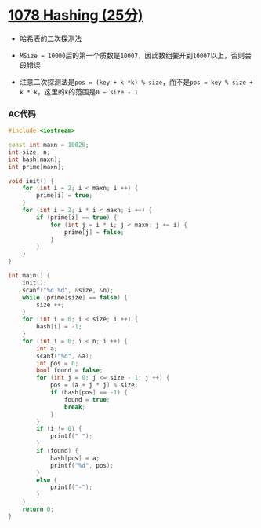 # [1078 Hashing (25分)](https://pintia.cn/problem-sets/994805342720868352/problems/994805389634158592)

- 哈希表的二次探测法

- `MSize = 10000`后的第一个质数是`10007`，因此数组要开到`10007`以上，否则会段错误
- 注意二次探测法是`pos = (key + k *k) % size`，而不是`pos = key % size + k * k`，这里的`k`的范围是`0 ~ size - 1`

### AC代码

```c++
#include <iostream>

const int maxn = 10020;
int size, n;
int hash[maxn];
int prime[maxn];

void init() {
    for (int i = 2; i < maxn; i ++) {
        prime[i] = true;
    }
    for (int i = 2; i * i < maxn; i ++) {
        if (prime[i] == true) {
            for (int j = i * i; j < maxn; j += i) {
                prime[j] = false;
            }
        }
    }
}

int main() {
    init();
    scanf("%d %d", &size, &n);
    while (prime[size] == false) {
        size ++;
    }
    for (int i = 0; i < size; i ++) {
        hash[i] = -1;
    }
    for (int i = 0; i < n; i ++) {
        int a;
        scanf("%d", &a);
        int pos = 0;
        bool found = false;
        for (int j = 0; j <= size - 1; j ++) {
            pos = (a + j * j) % size;
            if (hash[pos] == -1) {
                found = true;
                break;
            }
        }
        if (i != 0) {
            printf(" ");
        }
        if (found) {
            hash[pos] = a;
            printf("%d", pos);
        }
        else {
            printf("-");
        }
    }
    return 0;
}

```

